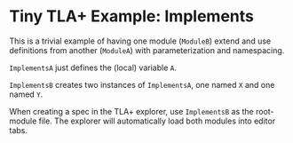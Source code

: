 
# Tiny TLA+ Example:  Implements

This is a trivial example of having one module (`ModuleB`) extend and use definitions
from another (`ModuleA`) with parameterization and namespacing.

`ImplementsA` just defines the (local) variable `A`.

`ImplementsB` creates two instances of `ImplementsA`, one named `X` and one named `Y`.

When creating a spec in the TLA+ explorer, use `ImplementsB` as the root-module file.  The explorer will automatically load both modules into editor tabs.

